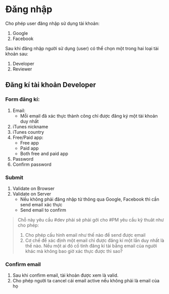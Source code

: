 # Đăng nhập

Cho phép user đăng nhập sử dụng tài khoản:

1. Google
2. Facebook

Sau khi đăng nhập người sử dụng (user) có thể chọn một trong hai loại tài khoản sau:

1. Developer
2. Reviewer

## Đăng kí tài khoản Developer

### Form đăng kí:

1. Email:
    - Mỗi email đã xác thực thành công chỉ được đăng ký một tài khoản duy nhất
2. iTunes nickname
3. iTunes country
4. Free/Paid app:
    - Free app
    - Paid app
    - Both free and paid app
5. Password
6. Confirm password

### Submit

1. Validate on Browser
2. Validate on Server
    - Nếu không phải đăng nhập từ thông qua Google, Facebook thì cần send email xác thực
    - Send email to confirm

> Chỗ này yêu cầu #dev phải sẽ phải gởi cho #PM yêu cầu kỹ thuât như cho phép:    
> 1. Cho phép cấu hình email như thế nào để send được email     
> 2. Cơ chế để xác định một email chỉ được đăng kí một lần duy nhất là thế nào. Nếu một ai đó cố tình đăng kí tài bằng email của người khác mà không bao giờ xác thực được thì sao?

### Confirm email
1. Sau khi confirm email, tài khoản được xem là valid.
2. Cho phép người ta cancel cái email active nếu không phải là email của họ
